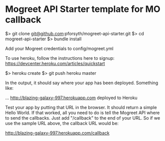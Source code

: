 Mogreet API Starter template for MO callback
================================

$> git clone git@github.com:pforsyth/mogreet-api-starter.git
$> cd mogreet-api-starter
$> bundle install

Add your Mogreet credentials to config/mogreet.yml

To use heroku, follow the instructions here to signup: https://devcenter.heroku.com/articles/quickstart

$> heroku create
$> git push heroku master

In the output, it should say where your app has been deployed. Something like:

...
http://blazing-galaxy-997.herokuapp.com deployed to Heroku

Test your app by putting that URL in the browser. It should return a simple Hello World.
If that worked, all you need to do is tell the Mogreet API where to send the callbacks. 
Just add "/callback" to the end of your URL. So if we use the sample URL above, the callback
URL would be:

http://blazing-galaxy-997.herokuapp.com/callback

